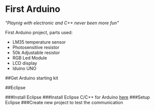 # First Arduino

_"Playnig with electronic and C++ never been more fun"_

First Arduino project, parts used:
- LM35 temperature sensor
- Photosensitive resistor
- 50k Adjustable resistor
- RGB Led Module
- LCD display
- Iduino UNO

##Get Arduino starting kit

##Eclipse


###Install Eclipse
###Install Eclipse C/C++ for Arduino
[here](https://www.youtube.com/watch?v=TtPvkPpAx0E)
###Setup Eclipse
###Create new project to test the communication